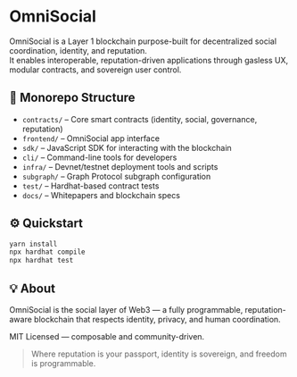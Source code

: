 # OmniSocial

OmniSocial is a Layer 1 blockchain purpose-built for decentralized social coordination, identity, and reputation.  
It enables interoperable, reputation-driven applications through gasless UX, modular contracts, and sovereign user control.

## 🧱 Monorepo Structure

- `contracts/` – Core smart contracts (identity, social, governance, reputation)
- `frontend/` – OmniSocial app interface
- `sdk/` – JavaScript SDK for interacting with the blockchain
- `cli/` – Command-line tools for developers
- `infra/` – Devnet/testnet deployment tools and scripts
- `subgraph/` – Graph Protocol subgraph configuration
- `test/` – Hardhat-based contract tests
- `docs/` – Whitepapers and blockchain specs

## ⚙️ Quickstart

```bash
yarn install
npx hardhat compile
npx hardhat test
```

## 💡 About

OmniSocial is the social layer of Web3 — a fully programmable, reputation-aware blockchain that respects identity, privacy, and human coordination.

MIT Licensed — composable and community-driven.

> Where reputation is your passport, identity is sovereign, and freedom is programmable.
